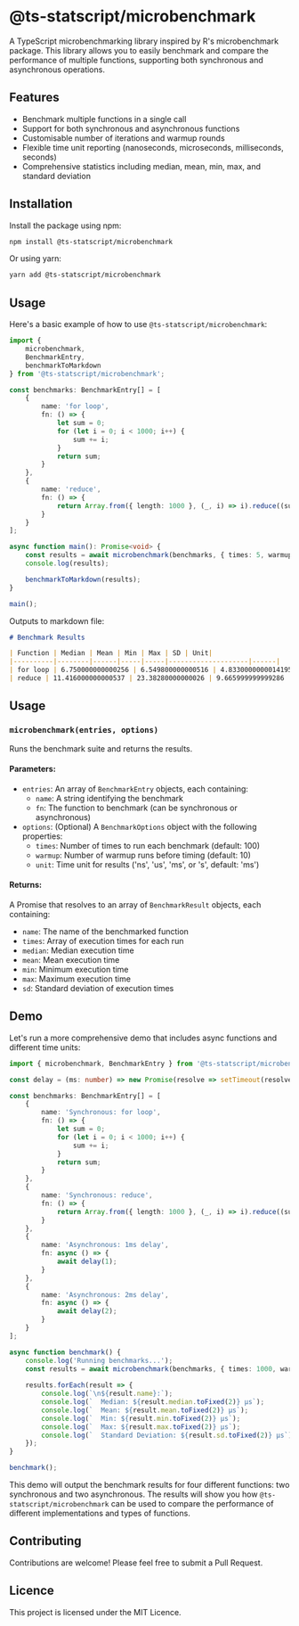 # @ts-statscript/microbenchmark

A TypeScript microbenchmarking library inspired by R's microbenchmark package. This library allows you to easily benchmark and compare the performance of multiple functions, supporting both synchronous and asynchronous operations.

## Features

- Benchmark multiple functions in a single call
- Support for both synchronous and asynchronous functions
- Customisable number of iterations and warmup rounds
- Flexible time unit reporting (nanoseconds, microseconds, milliseconds, seconds)
- Comprehensive statistics including median, mean, min, max, and standard deviation

## Installation

Install the package using npm:

```bash
npm install @ts-statscript/microbenchmark
```

Or using yarn:

```bash
yarn add @ts-statscript/microbenchmark
```

## Usage

Here's a basic example of how to use `@ts-statscript/microbenchmark`:

```typescript
import {
    microbenchmark,
    BenchmarkEntry,
    benchmarkToMarkdown
} from '@ts-statscript/microbenchmark';

const benchmarks: BenchmarkEntry[] = [
    {
        name: 'for loop',
        fn: () => {
            let sum = 0;
            for (let i = 0; i < 1000; i++) {
                sum += i;
            }
            return sum;
        }
    },
    {
        name: 'reduce',
        fn: () => {
            return Array.from({ length: 1000 }, (_, i) => i).reduce((sum, i) => sum + i, 0);
        }
    }
];

async function main(): Promise<void> {
    const results = await microbenchmark(benchmarks, { times: 5, warmup: 100, unit: 'us' });
    console.log(results);

    benchmarkToMarkdown(results);
}

main();
```

Outputs to markdown file:

```markdown
# Benchmark Results

| Function | Median | Mean | Min | Max | SD | Unit|
|----------|--------|------|-----|-----|--------------------|------|
| for loop | 6.750000000000256 | 6.549800000000516 | 4.8330000000014195 | 7.999999999999119 | 1.0367272351002275 | us |
| reduce | 11.416000000000537 | 23.38280000000026 | 9.665999999999286 | 71.79100000000105 | 24.22385929120337 | us |

```

## Usage

### `microbenchmark(entries, options)`

Runs the benchmark suite and returns the results.

#### Parameters:

- `entries`: An array of `BenchmarkEntry` objects, each containing:
    - `name`: A string identifying the benchmark
    - `fn`: The function to benchmark (can be synchronous or asynchronous)
- `options`: (Optional) A `BenchmarkOptions` object with the following properties:
    - `times`: Number of times to run each benchmark (default: 100)
    - `warmup`: Number of warmup runs before timing (default: 10)
    - `unit`: Time unit for results ('ns', 'us', 'ms', or 's', default: 'ms')

#### Returns:

A Promise that resolves to an array of `BenchmarkResult` objects, each containing:

- `name`: The name of the benchmarked function
- `times`: Array of execution times for each run
- `median`: Median execution time
- `mean`: Mean execution time
- `min`: Minimum execution time
- `max`: Maximum execution time
- `sd`: Standard deviation of execution times

## Demo

Let's run a more comprehensive demo that includes async functions and different time units:

```typescript
import { microbenchmark, BenchmarkEntry } from '@ts-statscript/microbenchmark';

const delay = (ms: number) => new Promise(resolve => setTimeout(resolve, ms));

const benchmarks: BenchmarkEntry[] = [
    {
        name: 'Synchronous: for loop',
        fn: () => {
            let sum = 0;
            for (let i = 0; i < 1000; i++) {
                sum += i;
            }
            return sum;
        }
    },
    {
        name: 'Synchronous: reduce',
        fn: () => {
            return Array.from({ length: 1000 }, (_, i) => i).reduce((sum, i) => sum + i, 0);
        }
    },
    {
        name: 'Asynchronous: 1ms delay',
        fn: async () => {
            await delay(1);
        }
    },
    {
        name: 'Asynchronous: 2ms delay',
        fn: async () => {
            await delay(2);
        }
    }
];

async function benchmark() {
    console.log('Running benchmarks...');
    const results = await microbenchmark(benchmarks, { times: 1000, warmup: 100, unit: 'us' });
    
    results.forEach(result => {
        console.log(`\n${result.name}:`);
        console.log(`  Median: ${result.median.toFixed(2)} μs`);
        console.log(`  Mean: ${result.mean.toFixed(2)} μs`);
        console.log(`  Min: ${result.min.toFixed(2)} μs`);
        console.log(`  Max: ${result.max.toFixed(2)} μs`);
        console.log(`  Standard Deviation: ${result.sd.toFixed(2)} μs`);
    });
}

benchmark();
```

This demo will output the benchmark results for four different functions: two synchronous and two asynchronous. The results will show you how `@ts-statscript/microbenchmark` can be used to compare the performance of different implementations and types of functions.

## Contributing

Contributions are welcome! Please feel free to submit a Pull Request.

## Licence

This project is licensed under the MIT Licence.